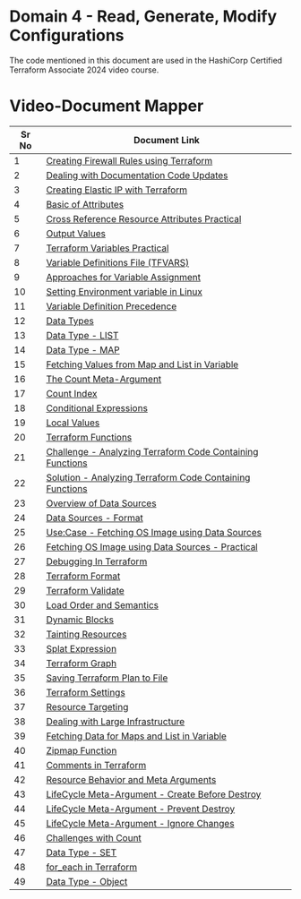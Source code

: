 # Domain 4 - Read, Generate, Modify Configurations

The code mentioned in this document are used in the HashiCorp Certified Terraform Associate 2024 video course.


# Video-Document Mapper

| Sr No | Document Link |
| ------ | ------ |
| 1 | [Creating Firewall Rules using Terraform][PlDa] |
| 2 | [Dealing with Documentation Code Updates][PlDb] |
| 3 | [Creating Elastic IP with Terraform][PlDc] |
| 4 | [Basic of Attributes][PlDd] |
| 5 | [Cross Reference Resource Attributes Practical][PlDe] |
| 6 | [Output Values][PlDf] |
| 7 | [Terraform Variables Practical][PlDg] |
| 8 | [Variable Definitions File (TFVARS)][PlDh] |
| 9 | [Approaches for Variable Assignment][PlDi] |
| 10 | [Setting Environment variable in Linux][PlDj] |
| 11 | [Variable Definition Precedence][PlDk] |
| 12 | [Data Types][PlDl] |
| 13 | [Data Type - LIST][PlDm] |
| 14 | [Data Type - MAP][PlDn] |
| 15 | [Fetching Values from Map and List in Variable][PlDn2] |
| 16 | [The Count Meta-Argument][PlDo] |
| 17 | [Count Index][PlDo1] |
| 18 | [Conditional Expressions][PlDp] |
| 19 | [Local Values][PlDq] |
| 20 | [Terraform Functions][PlDr] |
| 21 | [Challenge - Analyzing Terraform Code Containing Functions][PlDr2] |
| 22 | [Solution - Analyzing Terraform Code Containing Functions][PlDr3] |
| 23 | [Overview of Data Sources][PlDs] |
| 24 | [Data Sources - Format][PlDs1] |
| 25 | [Use:Case - Fetching OS Image using Data Sources][PlDs2] |
| 26 | [Fetching OS Image using Data Sources - Practical][PlDs3] |
| 27 | [Debugging In Terraform][PlDt] |
| 28 | [Terraform Format][PlDu] |
| 29 | [Terraform Validate][PlDv] |
| 30 | [Load Order and Semantics][PlDw] |
| 31 | [Dynamic Blocks][PlDx] |
| 32 | [Tainting Resources][PlDy] |
| 33 | [Splat Expression][PlDz] |
| 34 | [Terraform Graph][PlEa] |
| 35 | [Saving Terraform Plan to File][PlEb] |
| 36 | [Terraform Settings][PlEc] |
| 37 | [Resource Targeting][PlEc2] |
| 38 | [Dealing with Large Infrastructure][PlEe] |
| 39 | [Fetching Data for Maps and List in Variable][PlEf] |
| 40 | [Zipmap Function][PlEg] |
| 41 | [Comments in Terraform][PlEh] |
| 42 | [Resource Behavior and Meta Arguments][PlEi] |
| 43 | [LifeCycle Meta-Argument - Create Before Destroy][PlEj] |
| 44 | [LifeCycle Meta-Argument - Prevent Destroy][PlEk] |
| 45 | [LifeCycle Meta-Argument - Ignore Changes][PlEl] |
| 46 | [Challenges with Count][PlEm] |
| 47 | [Data Type - SET ][PlEn] |
| 48 | [for_each in Terraform][PlEo] |
| 49 | [Data Type - Object][PlEo] |

[PlDa]: <./firewall.md>
[PlDb]: <./doc-code-changes.md>
[PlDc]: <./eip.md>
[PlDd]: <./attributes.md>
[PlDe]: <./cross-reference-attributes.md>
[PlDf]: <./output-values.md>
[PlDg]: <./terraform-variables.md>
[PlDh]: <./tfvars.md>
[PlDi]: <./variable-assignment.md>
[PlDj]: <./env-variable-assignment.md>
[PlDk]: <./variable-precedence.md>
[PlDl]: <./data-types.md>
[PlDm]: <./list-data-type.md>
[PlDn]: <./map-data-type.md>
[PlDn2]: <./fetch-values-variables.tf>
[PlDo]: <./count.md>
[PlDo1]: <./count-index.md>
[PlDp]: <./conditional-expression.md>
[PlDq]: <./local-values.md>
[PlDr]: <./functions.md>
[PlDr2]: <./challenge-functions.md>
[PlDr3]: <./solution-functions.md>
[PlDs]: <./data-sources.md>
[PlDs1]: <./data-source-format.md>
[PlDs2]: <./fetch-ami-data-source-usecase.md>
[PlDs3]: <./fetch-ami-data-source-practical.md>
[PlDt]: <./debugging.md>
[PlDu]: <./terraform-format.md>
[PlDv]: <./terraform-validate.md>
[PlDw]: <./load-order.md> 
[PlDx]: <./dynamic-block.md>
[PlDy]: <./taint.md>
[PlDz]: <./splat-expression.md>
[PlEa]: <./graph.md>
[PlEb]: <./plan-to-file.md>
[PlEc]: <./settings.md>
[PlEc2]: <./resource-target.md>
[PlEe]: <./large-infra.md>
[PlEf]: <./fetch-values-variables.tf>
[PlEg]: <./zipmap.md>
[PlEh]: <./tf-comments.tf>
[PlEi]: <./meta-argument.md>
[PlEj]: <./create-before-destroy.md>
[PlEk]: <./prevent-destroy.md>
[PlEl]: <./ignore-changes.md>
[PlEm]: <./challenge-count.md>
[PlEn]: <./data-type-set.md>
[PlEo]: <./for_each.md>
[PlEp]: <./object.md>